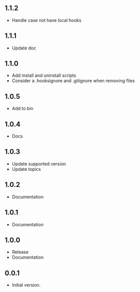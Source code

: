 ## 1.1.2

- Handle case not have local hooks

## 1.1.1

- Update doc

## 1.1.0

- Add install and uninstall scripts
- Consider a .hooksignore and .gitignore when removing files
 
## 1.0.5

- Add to bin
 
## 1.0.4

- Docs
 
## 1.0.3

- Update supported version
- Update topics
 
## 1.0.2

- Documentation
 
## 1.0.1

- Documentation

## 1.0.0

- Release
- Documentation

## 0.0.1

- Initial version.
